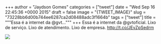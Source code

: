 
+++
author = "Jaydson Gomes"
categories = ["tweet"]
date = "Wed Sep 16 22:45:36 +0000 2015"
draft = false
image = "{TWEET_IMAGE}"
slug = "73228bb6d00b744ee6287ca2d08488adc3f1664b"
tags = ["tweet"]
title = """Essa é a internet da @gvt..."""
+++
Essa é a internet da @gvtoficial. Lixo de serviço. Lixo de atendimento. Lixo de empresa. http://t.co/JEvZpSedrm

![](/images/tweet-media/644281005042442240-CPDyI63WEAAjKuC.jpg)